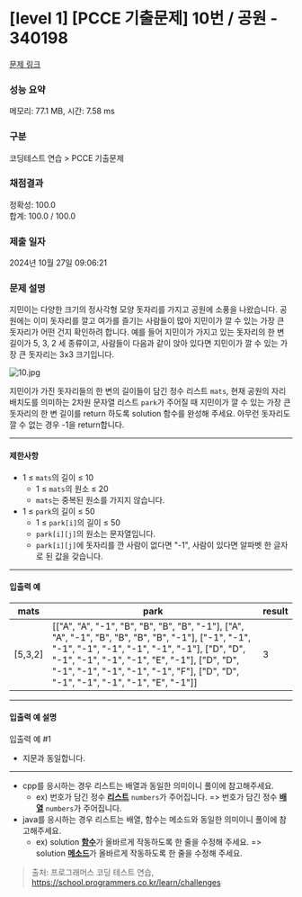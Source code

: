 # [level 1] [PCCE 기출문제] 10번 / 공원 - 340198 

[문제 링크](https://school.programmers.co.kr/learn/courses/30/lessons/340198) 

### 성능 요약

메모리: 77.1 MB, 시간: 7.58 ms

### 구분

코딩테스트 연습 > PCCE 기출문제

### 채점결과

정확성: 100.0<br/>합계: 100.0 / 100.0

### 제출 일자

2024년 10월 27일 09:06:21

### 문제 설명

<p>지민이는 다양한 크기의 정사각형 모양 돗자리를 가지고 공원에 소풍을 나왔습니다. 공원에는 이미 돗자리를 깔고 여가를 즐기는 사람들이 많아 지민이가 깔 수 있는 가장 큰 돗자리가 어떤 건지 확인하려 합니다. 예를 들어 지민이가 가지고 있는 돗자리의 한 변 길이가 5, 3, 2 세 종류이고, 사람들이 다음과 같이 앉아 있다면 지민이가 깔 수 있는 가장 큰 돗자리는 3x3 크기입니다.</p>

<p><img src="https://grepp-programmers.s3.ap-northeast-2.amazonaws.com/files/production/b303f9e8-1d3e-4e44-a75e-e8deb64c8e6c/10.jpg" title="" alt="10.jpg"></p>

<p>지민이가 가진 돗자리들의 한 변의 길이들이 담긴 정수 리스트 <code>mats</code>, 현재 공원의 자리 배치도를 의미하는 2차원 문자열 리스트 <code>park</code>가 주어질 때 지민이가 깔 수 있는 가장 큰 돗자리의 한 변 길이를 return 하도록 solution 함수를 완성해 주세요. 아무런 돗자리도 깔 수 없는 경우 -1을 return합니다.</p>

<hr>

<h4>제한사항</h4>

<ul>
<li>1 ≤ <code>mats</code>의 길이 ≤ 10

<ul>
<li>1 ≤ <code>mats</code>의 원소 ≤ 20</li>
<li><code>mats</code>는 중복된 원소를 가지지 않습니다.</li>
</ul></li>
<li>1 ≤ <code>park</code>의 길이 ≤ 50

<ul>
<li>1 ≤ <code>park[i]</code>의 길이 ≤ 50</li>
<li><code>park[i][j]</code>의 원소는 문자열입니다.</li>
<li><code>park[i][j]</code>에 돗자리를 깐 사람이 없다면 "-1", 사람이 있다면 알파벳 한 글자로 된 값을 갖습니다.</li>
</ul></li>
</ul>

<hr>

<h4>입출력 예</h4>
<table class="table">
        <thead><tr>
<th>mats</th>
<th>park</th>
<th>result</th>
</tr>
</thead>
        <tbody><tr>
<td>[5,3,2]</td>
<td>[["A", "A", "-1", "B", "B", "B", "B", "-1"], ["A", "A", "-1", "B", "B", "B", "B", "-1"], ["-1", "-1", "-1", "-1", "-1", "-1", "-1", "-1"], ["D", "D", "-1", "-1", "-1", "-1", "E", "-1"], ["D", "D", "-1", "-1", "-1", "-1", "-1", "F"], ["D", "D", "-1", "-1", "-1", "-1", "E", "-1"]]</td>
<td>3</td>
</tr>
</tbody>
      </table>
<hr>

<h4>입출력 예 설명</h4>

<p>입출력 예 #1</p>

<ul>
<li>지문과 동일합니다.</li>
</ul>

<hr>

<ul>
<li>cpp를 응시하는 경우 리스트는 배열과 동일한 의미이니 풀이에 참고해주세요.

<ul>
<li>ex) 번호가 담긴 정수 <u><strong>리스트</strong></u> <code>numbers</code>가 주어집니다. =&gt; 번호가 담긴 정수 <u><strong>배열</strong></u> <code>numbers</code>가 주어집니다.</li>
</ul></li>
<li>java를 응시하는 경우 리스트는 배열, 함수는 메소드와 동일한 의미이니 풀이에 참고해주세요.

<ul>
<li>ex) solution <u><strong>함수</strong></u>가 올바르게 작동하도록 한 줄을 수정해 주세요. =&gt; solution <u><strong>메소드</strong></u>가 올바르게 작동하도록 한 줄을 수정해 주세요.</li>
</ul></li>
</ul>


> 출처: 프로그래머스 코딩 테스트 연습, https://school.programmers.co.kr/learn/challenges